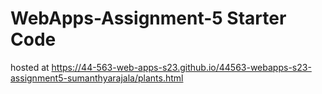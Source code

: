 # WebApps-Assignment-5 Starter Code
hosted at https://44-563-web-apps-s23.github.io/44563-webapps-s23-assignment5-sumanthyarajala/plants.html